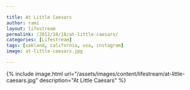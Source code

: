```yaml
---

title: At Little Caesars
author: rami
layout: lifestream 
permalink: /2012/10/18/at-little-caesars/
categories: [Lifestream]
tags: [oakland, california, usa, instagram] 
image: at-little-caesars.jpg

---
```


{% include image.html url="/assets/images/content/lifestream/at-little-caesars.jpg" description="At Little Caesars" %}


